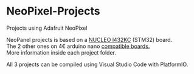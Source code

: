 # NeoPixel-Projects
Projects using Adafruit NeoPixel

NeoPanel projects is based on a <a href="https://www.st.com/en/evaluation-tools/nucleo-l432kc.html">NUCLEO l432KC</a> (STM32) board.<br />
The 2 other ones on 4€ arduino nano <a href="https://github.com/emakefun/emakefun-nano-kit">compatible boards.</a> <br/>
More information inside each project folder.</br>

All 3 projects can be compiled using Visual Studio Code with PlatformIO.
